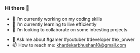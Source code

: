 ### Hi there 👋
- 🔭 I’m currently working on my coding skills
- 🌱 I’m currently learning to live efficiently
- 👯 I’m looking to collaborate on some intresting projects
<!-- - 🤔 I’m looking for help with  -->
- 💬 Ask me about #gamer #youtuber #developer #ex_onwer
- 📫 How to reach me: khardekarbhushan10@gmail.com

<!--
**BhushanKhardekar/BhushanKhardekar** is a ✨ _special_ ✨ repository because its `README.md` (this file) appears on your GitHub profile.
-->
